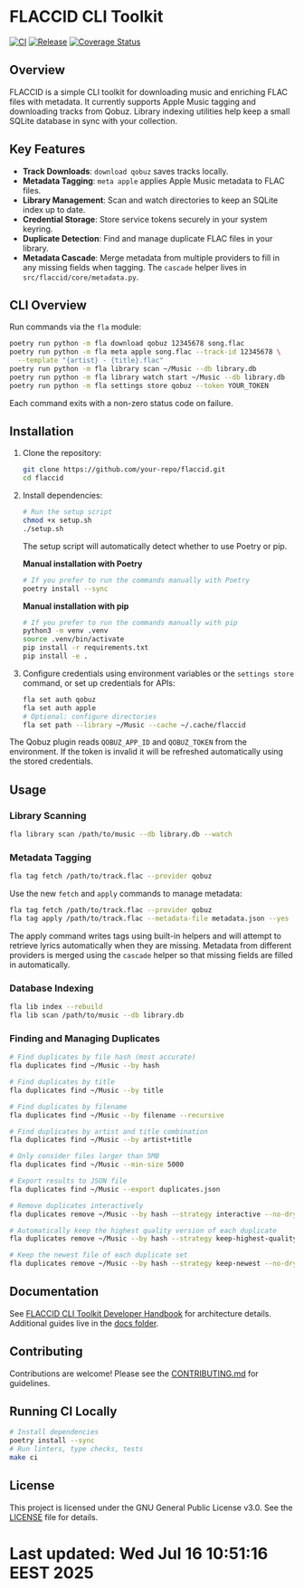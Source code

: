 # FLACCID CLI Toolkit

[![CI](https://github.com/<your-org>/flaccid/actions/workflows/ci.yml/badge.svg)](https://github.com/<your-org>/flaccid/actions/workflows/ci.yml)
[![Release](https://github.com/<your-org>/flaccid/actions/workflows/ci.yml/badge.svg)](https://github.com/<your-org>/flaccid/actions/workflows/ci.yml)
[![Coverage Status](https://coveralls.io/repos/github/<your-org>/flaccid/badge.svg?branch=main)](https://coveralls.io/github/<your-org>/flaccid?branch=main)

## Overview

FLACCID is a simple CLI toolkit for downloading music and enriching FLAC files with metadata. It currently supports Apple Music tagging and downloading tracks from Qobuz. Library indexing utilities help keep a small SQLite database in sync with your collection.

## Key Features

- **Track Downloads**: `download qobuz` saves tracks locally.
- **Metadata Tagging**: `meta apple` applies Apple Music metadata to FLAC files.
- **Library Management**: Scan and watch directories to keep an SQLite index up to date.
- **Credential Storage**: Store service tokens securely in your system keyring.
- **Duplicate Detection**: Find and manage duplicate FLAC files in your library.
- **Metadata Cascade**: Merge metadata from multiple providers to fill in any
  missing fields when tagging. The `cascade` helper lives in
  `src/flaccid/core/metadata.py`.

## CLI Overview

Run commands via the `fla` module:

```bash
poetry run python -m fla download qobuz 12345678 song.flac
poetry run python -m fla meta apple song.flac --track-id 12345678 \
  --template "{artist} - {title}.flac"
poetry run python -m fla library scan ~/Music --db library.db
poetry run python -m fla library watch start ~/Music --db library.db
poetry run python -m fla settings store qobuz --token YOUR_TOKEN
```

Each command exits with a non-zero status code on failure.

## Installation

1. Clone the repository:

   ```bash
   git clone https://github.com/your-repo/flaccid.git
   cd flaccid
   ```

2. Install dependencies:

   ```bash
   # Run the setup script
   chmod +x setup.sh
   ./setup.sh
   ```

   The setup script will automatically detect whether to use Poetry or pip.

   **Manual installation with Poetry**
   ```bash
   # If you prefer to run the commands manually with Poetry
   poetry install --sync
   ```

   **Manual installation with pip**
   ```bash
   # If you prefer to run the commands manually with pip
   python3 -m venv .venv
   source .venv/bin/activate
   pip install -r requirements.txt
   pip install -e .
   ```

3. Configure credentials using environment variables or the `settings store` command, or set up credentials for APIs:

   ```bash
   fla set auth qobuz
   fla set auth apple
   # Optional: configure directories
   fla set path --library ~/Music --cache ~/.cache/flaccid
   ```

The Qobuz plugin reads `QOBUZ_APP_ID` and `QOBUZ_TOKEN` from the environment. If the token is invalid it will be refreshed automatically using the stored credentials.
## Usage

### Library Scanning

```bash
fla library scan /path/to/music --db library.db --watch
```

### Metadata Tagging

```bash
fla tag fetch /path/to/track.flac --provider qobuz
```

Use the new `fetch` and `apply` commands to manage metadata:

```bash
fla tag fetch /path/to/track.flac --provider qobuz
fla tag apply /path/to/track.flac --metadata-file metadata.json --yes
```
The apply command writes tags using built-in helpers and will attempt to retrieve lyrics automatically when they are missing.
Metadata from different providers is merged using the `cascade` helper so that
missing fields are filled in automatically.

### Database Indexing

```bash
fla lib index --rebuild
fla lib scan /path/to/music --db library.db
```

### Finding and Managing Duplicates

```bash
# Find duplicates by file hash (most accurate)
fla duplicates find ~/Music --by hash

# Find duplicates by title
fla duplicates find ~/Music --by title

# Find duplicates by filename
fla duplicates find ~/Music --by filename --recursive

# Find duplicates by artist and title combination
fla duplicates find ~/Music --by artist+title

# Only consider files larger than 5MB
fla duplicates find ~/Music --min-size 5000

# Export results to JSON file
fla duplicates find ~/Music --export duplicates.json

# Remove duplicates interactively
fla duplicates remove ~/Music --by hash --strategy interactive --no-dry-run

# Automatically keep the highest quality version of each duplicate
fla duplicates remove ~/Music --by hash --strategy keep-highest-quality --no-dry-run

# Keep the newest file of each duplicate set
fla duplicates remove ~/Music --by hash --strategy keep-newest --no-dry-run
```

## Documentation

See [FLACCID CLI Toolkit Developer Handbook](docs/FLACCID%20CLI%20Toolkit%20Developer%20Handbook.md) for architecture details. Additional guides live in the [docs folder](./docs).

## Contributing

Contributions are welcome! Please see the [CONTRIBUTING.md](./CONTRIBUTING.md) for guidelines.

## Running CI Locally

```sh
# Install dependencies
poetry install --sync
# Run linters, type checks, tests
make ci
```

## License

This project is licensed under the GNU General Public License v3.0. See the [LICENSE](./LICENSE) file for details.
# Last updated: Wed Jul 16 10:51:16 EEST 2025
